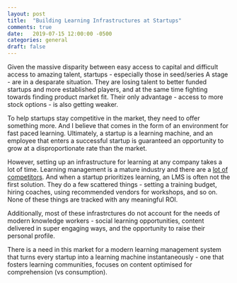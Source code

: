```yaml
---
layout: post
title:  "Building Learning Infrastructures at Startups"
comments: true
date:   2019-07-15 12:00:00 -0500
categories: general
draft: false
---
```


Given the massive disparity between easy access to capital and difficult access to amazing talent, startups - especially those in seed/series A stage - are in a desparate situation. They are losing talent to better funded startups and more established players, and at the same time fighting towards finding product market fit. Their only advantage - access to more stock options - is also getting weaker.

To help startups stay competitive in the market, they need to offer something more. And I believe that comes in the form of an environment for fast paced learning. Ultimately, a startup is a learning machine, and an employee that enters a successful startup is guaranteed an opportunity to grow at a disproportionate rate than the market. 

However, setting up an infrastructure for learning at any company takes a lot of time. Learning management is a mature industry and there are a [lot of competitors](https://www.g2.com/categories/corporate-lms). And when a startup prioritizes learning, an LMS is often not the first solution. They do a few scattered things - setting a training budget, hiring coaches, using recommended vendors for workshops, and so on. None of these things are tracked with any meaningful ROI. 

Additionally, most of these infrastrctures do not account for the needs of modern knowledge workers - social learning opportunities, content delivered in super engaging ways, and the opportunity to raise their personal profile. 

There is a need in this market for a modern learning management system that turns every startup into a learning machine instantaneously - one that fosters learning communities, focuses on content optimised for comprehension (vs consumption).